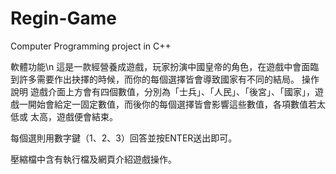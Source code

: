 # Regin-Game
Computer Programming project in C++

軟體功能\n
  這是一款經營養成遊戲，玩家扮演中國皇帝的角色，在遊戲中會面臨到許多需要作出抉擇的時候，而你的每個選擇皆會導致國家有不同的結局。
操作說明
  遊戲介面上方會有四個數值，分別為「士兵」、「人民」、「後宮」、「國家」，遊戲一開始會給定一固定數值，而後你的每個選擇皆會影響這些數值，各項數值若太低或   太高，遊戲便會結束。
 
  每個選則用數字鍵（1、2、3）回答並按ENTER送出即可。
  
壓縮檔中含有執行檔及網頁介紹遊戲操作。
